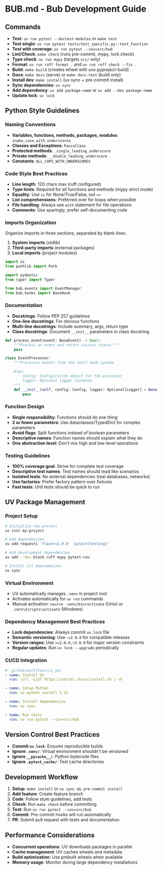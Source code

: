 # BUB.md - Bub Development Guide

## Commands
- **Test**: `uv run pytest --doctest-modules` or `make test`
- **Test single**: `uv run pytest tests/test_specific.py::test_function`
- **Test with coverage**: `uv run pytest --cov=src/bub`
- **Lint/Check**: `make check` (runs pre-commit, mypy, lock check)
- **Type check**: `uv run mypy` (targets `src/` only)
- **Format**: `uv run ruff format .` and `uv run ruff check --fix .`
- **Build**: `make build` (creates wheel with uvx pyproject-build)
- **Docs**: `make docs` (serve) or `make docs-test` (build only)
- **Install dev**: `make install` (uv sync + pre-commit install)
- **Sync dependencies**: `uv sync`
- **Add dependency**: `uv add package-name` or `uv add --dev package-name`
- **Update lock**: `uv lock`

## Python Style Guidelines

### Naming Conventions
- **Variables, functions, methods, packages, modules**: `snake_case_with_underscores`
- **Classes and Exceptions**: `PascalCase`
- **Protected methods**: `_single_leading_underscore`
- **Private methods**: `__double_leading_underscore`
- **Constants**: `ALL_CAPS_WITH_UNDERSCORES`

### Code Style Best Practices
- **Line length**: 120 chars max (ruff configured)
- **Type hints**: Required for all functions and methods (mypy strict mode)
- **Equality**: Use `is` for None/True/False, not `==`
- **List comprehensions**: Preferred over for loops when possible
- **File handling**: Always use `with` statement for file operations
- **Comments**: Use sparingly, prefer self-documenting code

### Imports Organization
Organize imports in three sections, separated by blank lines:
1. **System imports** (stdlib)
2. **Third-party imports** (external packages)
3. **Local imports** (project modules)

```python
import os
from pathlib import Path

import pydantic
from typer import Typer

from bub.events import EventManager
from bub.hooks import BaseHook
```

### Documentation
- **Docstrings**: Follow PEP 257 guidelines
- **One-line docstrings**: For obvious functions
- **Multi-line docstrings**: Include summary, args, return type
- **Class docstrings**: Document `__init__` parameters in class docstring

```python
def process_event(event: BaseEvent) -> bool:
    """Process an event and return success status."""
    pass

class EventProcessor:
    """Processes events from the shell hook system.

    Args:
        config: Configuration object for the processor
        logger: Optional logger instance
    """
    def __init__(self, config: Config, logger: Optional[Logger] = None):
        pass
```

### Function Design
- **Single responsibility**: Functions should do one thing
- **2 or fewer parameters**: Use dataclasses/TypedDict for complex parameters
- **Avoid flags**: Split functions instead of boolean parameters
- **Descriptive names**: Function names should explain what they do
- **One abstraction level**: Don't mix high and low-level operations

### Testing Guidelines
- **100% coverage goal**: Strive for complete test coverage
- **Descriptive test names**: Test names should read like scenarios
- **Isolated tests**: No external dependencies (real databases, networks)
- **Use factories**: Prefer factory pattern over fixtures
- **Fast tests**: Unit tests should be quick to run

## UV Package Management

### Project Setup
```bash
# Initialize new project
uv init my-project

# Add dependencies
uv add requests 'flask>=2.0.0' 'pytest[testing]'

# Add development dependencies
uv add --dev black ruff mypy pytest-cov

# Install all dependencies
uv sync
```

### Virtual Environment
- UV automatically manages `.venv` in project root
- Activates automatically for `uv run` commands
- Manual activation: `source .venv/bin/activate` (Unix) or `.venv\Scripts\activate` (Windows)

### Dependency Management Best Practices
- **Lock dependencies**: Always commit `uv.lock` file
- **Semantic versioning**: Use `~=2.0.0` for compatible releases
- **Version ranges**: Use `>=2.0.0,<3.0.0` for major version constraints
- **Regular updates**: Run `uv lock --upgrade` periodically

### CI/CD Integration
```yaml
# .github/workflows/ci.yml
- name: Install UV
  run: curl -LsSf https://astral.sh/uv/install.sh | sh

- name: Setup Python
  run: uv python install 3.12

- name: Install dependencies
  run: uv sync

- name: Run tests
  run: uv run pytest --cov=src/bub
```

## Version Control Best Practices
- **Commit `uv.lock`**: Ensures reproducible builds
- **Ignore `.venv/`**: Virtual environment shouldn't be versioned
- **Ignore `__pycache__/`**: Python bytecode files
- **Ignore `.pytest_cache/`**: Test cache directories

## Development Workflow
1. **Setup**: `make install` or `uv sync && pre-commit install`
2. **Add feature**: Create feature branch
3. **Code**: Follow style guidelines, add tests
4. **Check**: Run `make check` before committing
5. **Test**: Run `uv run pytest --cov=src/bub`
6. **Commit**: Pre-commit hooks will run automatically
7. **PR**: Submit pull request with tests and documentation

## Performance Considerations
- **Concurrent operations**: UV downloads packages in parallel
- **Cache management**: UV caches wheels and metadata
- **Build optimization**: Use prebuilt wheels when available
- **Memory usage**: Monitor during large dependency installations
